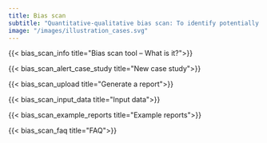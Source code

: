 ```yaml
---
title: Bias scan
subtitle: "Quantitative-qualitative bias scan: To identify potentially unfair treated groups of similar users in AI systems. Working in tandem with the qualitative doctrine of law and ethics to assess fair AI."
image: "/images/illustration_cases.svg"
---
```

{{< bias_scan_info title="Bias scan tool – What is it?">}} 

{{< bias_scan_alert_case_study title="New case study">}} 

{{< bias_scan_upload title="Generate a report">}} 

{{< bias_scan_input_data title="Input data">}} 

{{< bias_scan_example_reports title="Example reports">}} 

{{< bias_scan_faq title="FAQ">}} 
